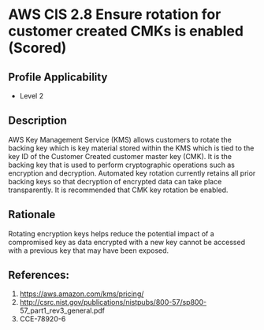 # AWS CIS 2.8 Ensure rotation for customer created CMKs is enabled (Scored)

## Profile Applicability

- Level 2

## Description

AWS Key Management Service (KMS) allows customers to rotate the backing key which is key material stored within the KMS which is tied to the key ID of the Customer Created customer master key (CMK). It is the backing key that is used to perform cryptographic operations such as encryption and decryption. Automated key rotation currently retains all prior backing keys so that decryption of encrypted data can take place transparently. It is recommended that CMK key rotation be enabled.

## Rationale

Rotating encryption keys helps reduce the potential impact of a compromised key as data encrypted with a new key cannot be accessed with a previous key that may have been exposed.

## References:

1. https://aws.amazon.com/kms/pricing/
2. http://csrc.nist.gov/publications/nistpubs/800-57/sp800-
57_part1_rev3_general.pdf
3. CCE-78920-6